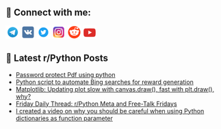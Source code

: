 ## 🔎 Connect with me:
[<img src="https://github.com/bullbesh/bullbesh/blob/main/images/Telegram.png" width="32" height="32" />](https://t.me/bullbesh)
[<img src="https://github.com/bullbesh/bullbesh/blob/main/images/VK.png" width="32" height="32" />](https://vk.com/bullbesh)
[<img src="https://github.com/bullbesh/bullbesh/blob/main/images/Twitter.png" width="32" height="32" />](https://twitter.com/bullbesh1)
[<img src="https://github.com/bullbesh/bullbesh/blob/main/images/Instagram.png" width="32" height="32" />](https://www.instagram.com/bullbesh)
[<img src="https://github.com/bullbesh/bullbesh/blob/main/images/Reddit.png" width="32" height="32" />](https://www.reddit.com/user/bullbesh)
[<img src="https://github.com/bullbesh/bullbesh/blob/main/images/YouTube.png" width="32" height="32" />](https://www.youtube.com/channel/UCtfjRs6uzgq5mfm8S06WTcg)

## 📕 Latest r/Python Posts
<!-- BLOG-POST-LIST:START -->
- [Password protect Pdf using python](https://www.reddit.com/r/Python/comments/1da5fpo/password_protect_pdf_using_python/)
- [Python script to automate Bing searches for reward generation](https://www.reddit.com/r/Python/comments/1da3dys/python_script_to_automate_bing_searches_for/)
- [Matplotlib: Updating plot slow with canvas.draw&lpar;&rpar;, fast with plt.draw&lpar;&rpar;, why?](https://www.reddit.com/r/Python/comments/1da35su/matplotlib_updating_plot_slow_with_canvasdraw/)
- [Friday Daily Thread: r/Python Meta and Free-Talk Fridays](https://www.reddit.com/r/Python/comments/1d9x34c/friday_daily_thread_rpython_meta_and_freetalk/)
- [I created a video on why you should be careful when using Python dictionaries as function parameter](https://www.reddit.com/r/Python/comments/1d9upsj/i_created_a_video_on_why_you_should_be_careful/)
<!-- BLOG-POST-LIST:END -->
